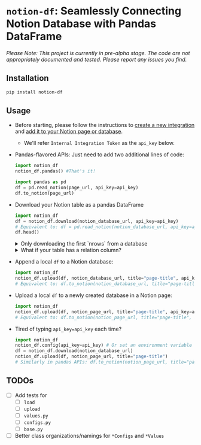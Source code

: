 # `notion-df`: Seamlessly Connecting Notion Database with Pandas DataFrame

*Please Note: This project is currently in pre-alpha stage. The code are not appropriately documented and tested. Please report any issues you find.*

## Installation

```bash
pip install notion-df
```

## Usage

- Before starting, please follow the instructions to [create a new integration](https://www.notion.com/my-integrations) and [add it to your Notion page or database](https://developers.notion.com/docs/getting-started#step-2-share-a-database-with-your-integration). 
    - We'll refer `Internal Integration Token` as the `api_key` below.

- Pandas-flavored APIs: Just need to add two additional lines of code:
    ```python
    import notion_df
    notion_df.pandas() #That's it!

    import pandas as pd
    df = pd.read_notion(page_url, api_key=api_key)
    df.to_notion(page_url)
    ```

- Download your Notion table as a pandas DataFrame
    ```python
    import notion_df
    df = notion_df.download(notion_database_url, api_key=api_key)
    # Equivalent to: df = pd.read_notion(notion_database_url, api_key=api_key)
    df.head()
    ```
    <details>
    <summary>Only downloading the first `nrows` from a database</summary>
    
    ```python
    df = notion_df.download(notion_database_url, nrows=nrows) #e.g., 10
    ```

    </details>
    
    <details>
    <summary>What if your table has a relation column?</summary>
    
    ```python
    df = notion_df.download(notion_database_url, 
                            resolve_relation_values=True)
    ```
    The `resolve_relation_values=True` will automatically resolve the linking for all the relation columns whose target can be accessed by the current notion integration.

    In details, let's say the `"test"` column in df is a relation column in Notion. 
    1. When `resolve_relation_values=False`, the return results for that column will be a list of UUIDs of the target page: `['65e04f11-xxxx', 'b0ffcb4b-xxxx', ]`. 
    2. 1. When `resolve_relation_values=True`, the return results for that column will be a list of regular strings corresponding to the name column of the target pages: `['page1', 'page2', ]`. 

    </details>

- Append a local `df` to a Notion database:

    ```python
    import notion_df
    notion_df.upload(df, notion_database_url, title="page-title", api_key=api_key)
    # Equivalent to: df.to_notion(notion_database_url, title="page-title", api_key=api_key)
    ```

- Upload a local `df` to a newly created database in a Notion page:
    
    ```python
    import notion_df
    notion_df.upload(df, notion_page_url, title="page-title", api_key=api_key)
    # Equivalent to: df.to_notion(notion_page_url, title="page-title", api_key=api_key)
    ```

- Tired of typing `api_key=api_key` each time?

    ```python
    import notion_df
    notion_df.config(api_key=api_key) # Or set an environment variable `NOTION_API_KEY`
    df = notion_df.download(notion_database_url)
    notion_df.upload(df, notion_page_url, title="page-title")
    # Similarly in pandas APIs: df.to_notion(notion_page_url, title="page-title")
    ```

## TODOs

- [ ] Add tests for
    - [ ] `load` 
    - [ ] `upload` 
    - [ ] `values.py`
    - [ ] `configs.py`
    - [ ] `base.py`
- [ ] Better class organizations/namings for `*Configs` and `*Values`